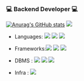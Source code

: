 ### 💻 Backend Developer 💻
[![Anurag's GitHub stats](https://github-readme-stats.vercel.app/api?username=loyu78&show_icons=true&theme=cobalt)](https://github.com/anuraghazra/github-readme-stats)
<img src="https://img.shields.io/badge/쓰고자하는_텍스트-컬러코드?style=flat-square&logo=simpleicons에서_아이콘이름&logoColor=white"/></a>
- Languages: <img src="https://img.shields.io/badge/Python-3766AB?style=flat-square&logo=Python&logoColor=white"/></a> <img src="https://img.shields.io/badge/JS-F7DF1E?style=flat-square&logo=javascript&logoColor=white"/></a> <img src="https://img.shields.io/badge/PHP-777BB4?style=flat-square&logo=php&logoColor=white"/></a>

- Frameworks:<img src="https://img.shields.io/badge/Django-092E20?style=flat-square&logo=django&logoColor=white"/></a> <img src="https://img.shields.io/badge/Laravel-FF2D20?style=flat-square&logo=larvel&logoColor=white"/></a> <img src="https://img.shields.io/badge/Flask-000000?style=flat-square&logo=flask&logoColor=white"/></a>
- DBMS : <img src="https://img.shields.io/badge/MySQL-4479A1?style=flat-square&logo=MySQL&logoColor=white"/></a> <img src="https://img.shields.io/badge/MariaDB-003545?style=flat-square&logo=simpleicons에서_MariaDB&logoColor=white"/></a> <img src="https://img.shields.io/badge/MongoDB-47A248?style=flat-square&logo=MongoDB&logoColor=white"/></a>
- Infra : <img src="https://img.shields.io/badge/AWS-232F3E?style=flat-square&logo=simpleicons에서_amazon-aws&logoColor=white"/></a>
